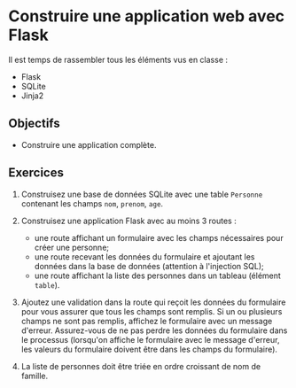 Construire une application web avec Flask
=========================================

Il est temps de rassembler tous les éléments vus en classe :
* Flask
* SQLite
* Jinja2

Objectifs
---------

* Construire une application complète.

Exercices
---------

1. Construisez une base de données SQLite avec une table `Personne` contenant
   les champs `nom`, `prenom`, `age`.

2. Construisez une application Flask avec au moins 3 routes :
    * une route affichant un formulaire avec les champs nécessaires pour créer
      une personne;
    * une route recevant les données du formulaire et ajoutant les données dans
      la base de données (attention à l'injection SQL);
    * une route affichant la liste des personnes dans un tableau (élément
      `table`).

3. Ajoutez une validation dans la route qui reçoit les données du formulaire
   pour vous assurer que tous les champs sont remplis. Si un ou plusieurs champs
   ne sont pas remplis, affichez le formulaire avec un message d'erreur.
   Assurez-vous de ne pas perdre les données du formulaire dans le processus
   (lorsqu'on affiche le formulaire avec le message d'erreur, les valeurs du
   formulaire doivent être dans les champs du formulaire).

4. La liste de personnes doit être triée en ordre croissant de nom de famille.
